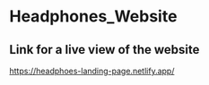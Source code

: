 # Headphones_Website
## Link for a live view of the website
https://headphoes-landing-page.netlify.app/
